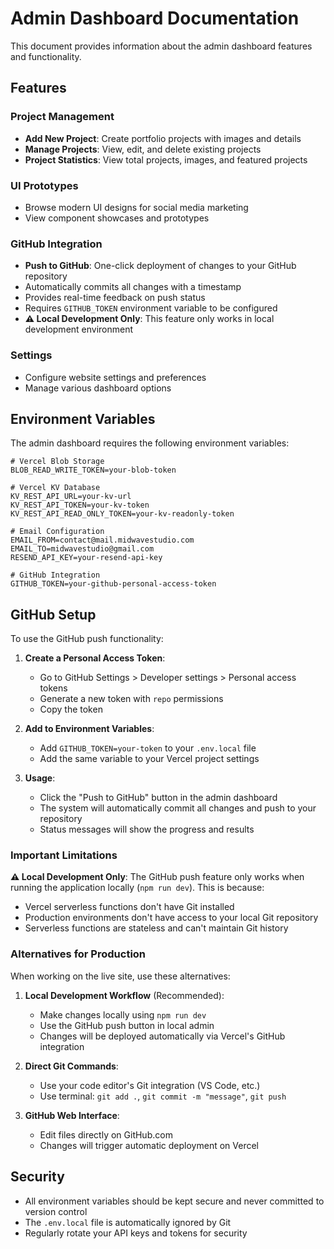 # Admin Dashboard Documentation

This document provides information about the admin dashboard features and functionality.

## Features

### Project Management
- **Add New Project**: Create portfolio projects with images and details
- **Manage Projects**: View, edit, and delete existing projects
- **Project Statistics**: View total projects, images, and featured projects

### UI Prototypes
- Browse modern UI designs for social media marketing
- View component showcases and prototypes

### GitHub Integration
- **Push to GitHub**: One-click deployment of changes to your GitHub repository
- Automatically commits all changes with a timestamp
- Provides real-time feedback on push status
- Requires `GITHUB_TOKEN` environment variable to be configured
- **⚠️ Local Development Only**: This feature only works in local development environment

### Settings
- Configure website settings and preferences
- Manage various dashboard options

## Environment Variables

The admin dashboard requires the following environment variables:

```env
# Vercel Blob Storage
BLOB_READ_WRITE_TOKEN=your-blob-token

# Vercel KV Database  
KV_REST_API_URL=your-kv-url
KV_REST_API_TOKEN=your-kv-token
KV_REST_API_READ_ONLY_TOKEN=your-kv-readonly-token

# Email Configuration
EMAIL_FROM=contact@mail.midwavestudio.com
EMAIL_TO=midwavestudio@gmail.com
RESEND_API_KEY=your-resend-api-key

# GitHub Integration
GITHUB_TOKEN=your-github-personal-access-token
```

## GitHub Setup

To use the GitHub push functionality:

1. **Create a Personal Access Token**:
   - Go to GitHub Settings > Developer settings > Personal access tokens
   - Generate a new token with `repo` permissions
   - Copy the token

2. **Add to Environment Variables**:
   - Add `GITHUB_TOKEN=your-token` to your `.env.local` file
   - Add the same variable to your Vercel project settings

3. **Usage**:
   - Click the "Push to GitHub" button in the admin dashboard
   - The system will automatically commit all changes and push to your repository
   - Status messages will show the progress and results

### Important Limitations

**⚠️ Local Development Only**: The GitHub push feature only works when running the application locally (`npm run dev`). This is because:

- Vercel serverless functions don't have Git installed
- Production environments don't have access to your local Git repository
- Serverless functions are stateless and can't maintain Git history

### Alternatives for Production

When working on the live site, use these alternatives:

1. **Local Development Workflow** (Recommended):
   - Make changes locally using `npm run dev`
   - Use the GitHub push button in local admin
   - Changes will be deployed automatically via Vercel's GitHub integration

2. **Direct Git Commands**:
   - Use your code editor's Git integration (VS Code, etc.)
   - Use terminal: `git add .`, `git commit -m "message"`, `git push`

3. **GitHub Web Interface**:
   - Edit files directly on GitHub.com
   - Changes will trigger automatic deployment on Vercel

## Security

- All environment variables should be kept secure and never committed to version control
- The `.env.local` file is automatically ignored by Git
- Regularly rotate your API keys and tokens for security 